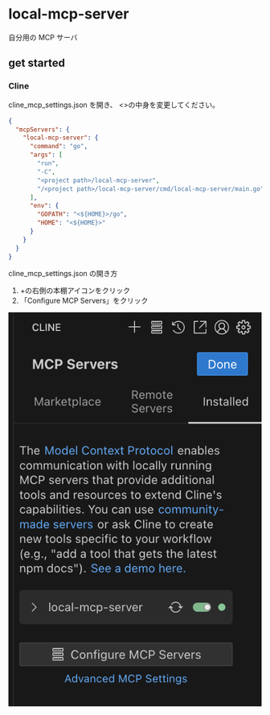 # local-mcp-server

自分用の MCP サーバ

## get started

### Cline

cline_mcp_settings.json を開き、
<>の中身を変更してください。

```json
{
  "mcpServers": {
    "local-mcp-server": {
      "command": "go",
      "args": [
        "run",
        "-C",
        "<project path>/local-mcp-server",
        "/<project path>/local-mcp-server/cmd/local-mcp-server/main.go"
      ],
      "env": {
        "GOPATH": "<${HOME}>/go",
        "HOME": "<${HOME}>"
      }
    }
  }
}
```

cline_mcp_settings.json の開き方

1. +の右側の本棚アイコンをクリック
2. 「Configure MCP Servers」をクリック

![alt text](doc/src/cline.png)
